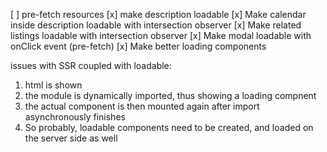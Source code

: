 [ ] pre-fetch resources
[x] make description loadable
[x] Make calendar inside description loadable with intersection observer
[x] Make related listings loadable with intersection observer
[x] Make modal loadable with onClick event (pre-fetch)
[x] Make better loading components

issues with SSR coupled with loadable:

1. html is shown
2. the module is dynamically imported, thus showing a loading compnent
3. the actual component is then mounted again after import asynchronously finishes
4. So probably, loadable components need to be created, and loaded on the server side as well